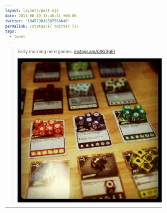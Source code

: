 ```yaml
---
layout: layouts/post.njk
date: 2011-08-19 15:45:51 +00:00
twitter: '104579838387568640'
permalink: /status/{{ twitter }}/
tags: 
  - tweet
---
```


> Early morning nerd games. [instagr.am/p/Kr3gE/](http://instagr.am/p/Kr3gE/)
> 
> ![cards and dice](/img/_insta/11176357_1577543229184433_28977680_n.jpg)

---
